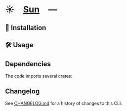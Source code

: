 # ☀️ [Sun] —

## 🚀 Installation

## 🛠️ Usage

## Dependencies

The code imports several crates:

[Sun]: HTTPS://github.com/CodeEditorLand/Sun

## Changelog

See [CHANGELOG.md](CHANGELOG.md) for a history of changes to this CLI.
